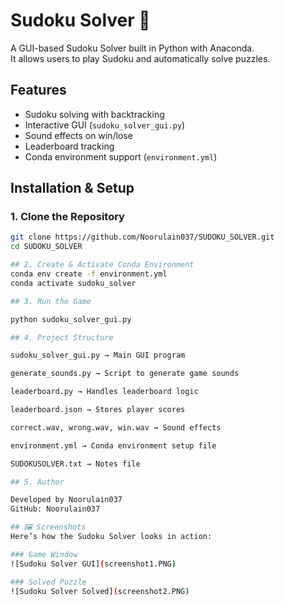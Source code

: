 # Sudoku Solver 🎲

A GUI-based Sudoku Solver built in Python with Anaconda.  
It allows users to play Sudoku and automatically solve puzzles.

## Features
- Sudoku solving with backtracking
- Interactive GUI (`sudoku_solver_gui.py`)
- Sound effects on win/lose
- Leaderboard tracking
- Conda environment support (`environment.yml`)

## Installation & Setup

### 1. Clone the Repository
```bash
git clone https://github.com/Noorulain037/SUDOKU_SOLVER.git
cd SUDOKU_SOLVER

## 2. Create & Activate Conda Environment
conda env create -f environment.yml
conda activate sudoku_solver

## 3. Run the Game

python sudoku_solver_gui.py

## 4. Project Structure

sudoku_solver_gui.py → Main GUI program

generate_sounds.py → Script to generate game sounds

leaderboard.py → Handles leaderboard logic

leaderboard.json → Stores player scores

correct.wav, wrong.wav, win.wav → Sound effects

environment.yml → Conda environment setup file

SUDOKUSOLVER.txt → Notes file

## 5. Author

Developed by Noorulain037
GitHub: Noorulain037

## 🖼️ Screenshots
Here’s how the Sudoku Solver looks in action:

### Game Window
![Sudoku Solver GUI](screenshot1.PNG)

### Solved Puzzle
![Sudoku Solver Solved](screenshot2.PNG)

